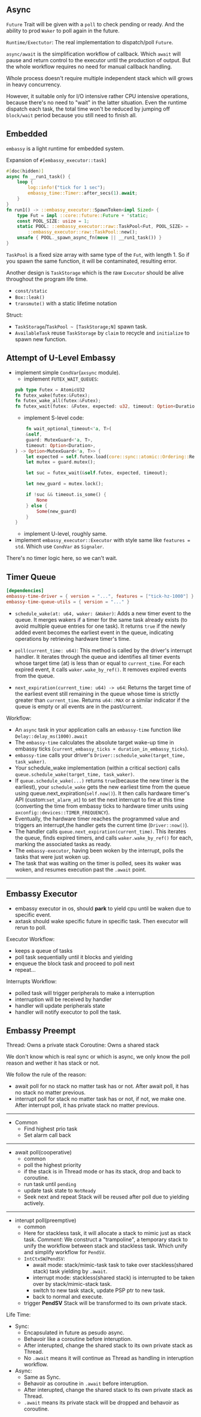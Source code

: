 ## Async

`Future` Trait will be given with a `poll` to check pending or ready. And the ability to prod `Waker` to poll again in the future.

`Runtime/Exectutor`: The real implementation to dispatch/poll `Future`.

`async/await` is the simplification workflow of callback. Which `await` will pause and return control to the executor until the production of output. But the whole workflow requires no need for manual callback handling.

Whole process doesn't require multiple independent stack which will grows in heavy concurrency.

However, it suitable only for I/O intensive rather CPU intensive operations, because there's no need to "wait" in the latter situation. Even the runtime dispatch each task, the total time won't be reduced by jumping off `block/wait` period because you still need to finish all.

## Embedded

`embassy` is a light runtime for embedded system.

Expansion of `#[embassy_executor::task]`
```rust
#[doc(hidden)]
async fn __run1_task() {
    loop {
        log::info!("tick for 1 sec");
        embassy_time::Timer::after_secs(1).await;
    }
}
fn run1() -> ::embassy_executor::SpawnToken<impl Sized> {
    type Fut = impl ::core::future::Future + 'static;
    const POOL_SIZE: usize = 1;
    static POOL: ::embassy_executor::raw::TaskPool<Fut, POOL_SIZE> =
        ::embassy_executor::raw::TaskPool::new();
    unsafe { POOL._spawn_async_fn(move || __run1_task()) }
}
```

`TaskPool` is a fixed size array with same type of the `Fut`, with length 1. So if you spawn the same function, it will be contaminated, resulting error.

Another design is `TaskStorage` which is the raw `Executor` should be alive throughout the program life time.

- `const/static`
- `Box::leak()`
- `transmute()` with a static lifetime notation

Struct:
- `TaskStorage`/`TaskPool ~ [TaskStorage;N]` spawn task.
- `AvailableTask` reuse `TaskStorage` by `claim` to recycle and `initialize` to spawn new function.

## Attempt of U-Level Embassy

- implement simple `CondVar`(`axsync` module).
    - implement `FUTEX_WAIT_QUEUES`:
    ```rust
    pub type Futex = AtomicU32
    fn futex_wake(futex:&Futex);
    fn futex_wake_all(futex:&Futex);
    fn futex_wait(futex: &Futex, expected: u32, timeout: Option<Duration>) -> bool;
    ```
    - implement S-level code:
    ```rust
        fn wait_optional_timeout<'a, T>(
        &self,
        guard: MutexGuard<'a, T>,
        timeout: Option<Duration>,
    ) -> Option<MutexGuard<'a, T>> {
        let expected = self.futex.load(core::sync::atomic::Ordering::Relaxed);
        let mutex = guard.mutex();

        let suc = futex_wait(&self.futex, expected, timeout);

        let new_guard = mutex.lock();

        if !suc && timeout.is_some() {
            None
        } else {
            Some(new_guard)
        }
    }
    ```
    - implement U-level, roughly same.
- implement `embassy_executor::Executor` with style same like `features = std`. Which use `CondVar` as `Signaler`.

There's no timer logic here, so we can't wait.

## Timer Queue

```toml
[dependencies]
embassy-time-driver = { version = "...", features = ["tick-hz-1000"] } # Driver fixes embassy TICK_HZ
embassy-time-queue-utils = { version = "..." }
```

- `schedule_wake(at: u64, waker: &Waker)`: Adds a new timer event to the queue. It merges wakers if a timer for the same task already exists (to avoid multiple queue entries for one task). It returns `true` if the newly added event becomes the earliest event in the queue, indicating operations by retrieving hardware timer's time.
- `poll(current_time: u64)`: This method is called by the driver's interrupt handler. It iterates through the queue and identifies all timer events whose target time (at) is less than or equal to `current_time`. For each expired event, it calls `waker.wake_by_ref()`. It removes expired events from the queue.

- `next_expiration(current_time: u64) -> u64`: Returns the target time of the earliest event still remaining in the queue whose time is strictly greater than `current_time`. Returns `u64::MAX` or a similar indicator if the queue is empty or all events are in the past/current.

Workflow:
- An `async` task in your application calls an `embassy-time` function like `Delay::delay_ms(1000).await`
- The `embassy-time` calculates the absolute target wake-up time in embassy ticks (`current_embassy_ticks + duration_in_embassy_ticks`).
- `embassy-time` calls your driver's `Driver::schedule_wake(target_time, task_waker)`.
- Your schedule_wake implementation (within a critical section) calls `queue.schedule_wake(target_time, task_waker)`.
- If `queue.schedule_wake(...)` returns `true`(because the new timer is the earliest), your `schedule_wake` gets the new earliest time from the queue using queue.next_expiration(`self.now()`). It then calls hardware timer's API (custom:`set_alarm_at`) to set the next interrupt to fire at this time (converting the time from embassy ticks to hardware timer units using `axconfig::devices::TIMER_FREQUENCY`).
- Eventually, the hardware timer reaches the programmed value and triggers an interrupt,the handler gets the current time (`Driver::now()`).
- The handler calls `queue.next_expiration(current_time)`. This iterates the queue, finds expired timers, and calls `waker.wake_by_ref()` for each, marking the associated tasks as ready.
- The `embassy-executor`, having been woken by the interrupt, polls the tasks that were just woken up.
- The task that was waiting on the timer is polled, sees its waker was woken, and resumes execution past the `.await` point.

---

## Embassy Executor

- embassy executor in os, should **park** to yield cpu until be waken due to specific event.
- axtask should wake specific future in specific task. Then executor will rerun to poll.

Executor Workflow:
- keeps a queue of tasks
- poll task sequentially until it blocks and yielding
- enqueue the block task and proceed to poll next
- repeat...

Interrupts Workflow:
- polled task will trigger peripherals to make a interruption
- interruption will be received by handler
- handler will update peripherals state
- handler will notify executor to poll the task.


## Embassy Preempt

Thread: Owns a private stack
Coroutine: Owns a shared stack

We don't know which is real sync or which is async, we only know the poll reason and wether it has stack or not.

We follow the rule of the reason:
- await poll for no stack no matter task has or not. After await poll, it has no stack no matter previous.
- interrupt poll for stack no matter task has or not, if not, we make one. After interrupt poll, it has private stack no matter previous.

---

- Common
  - Find highest prio task
  - Set alarm call back
---
- await poll(cooperative)
  - common
  - poll the highest priority
  - if the stack is in Thread mode or has its stack, drop and back to coroutine.
  - run task until `pending`
  - update task state to `NotReady`
  - Seek next and repeat
Stack will be reused after poll due to yielding actively.
---
- interupt poll(preemptive)
  - common
  - Here for stackless task, it will allocate a stack to mimic just as stack task.
*Comment*: We construct a "trampoline", a temporary stack to unify the workflow between stack and stackless task. Which unify and simplify workflow for `PendSV`.
  - `IntCtxSW`/`PendSV`:
    - await mode: stack/mimic-task task to take over stackless(shared stack) task yielding by `.await`.
    - interrupt mode: stackless(shared stack) is interrupted to be taken over by stack/mimic-stack task.
    - switch to new task stack, update PSP ptr to new task.
    - back to normal and execute.
  - trigger **PendSV**
Stack will be transformed to its own private stack.
  
Life Time:
- Sync:
  - Encapsulated in future as pesudo async.
  - Behavoir like a coroutine before interuption.
  - After interupted, change the shared stack to its own private stack as Thread.
  - No `.await` means it will continue as Thread as handling in interuption workflow.
- Async:
  - Same as Sync.
  - Behavoir as coroutine in `.await` before interuption.
  - After interupted, change the shared stack to its own private stack as Thread.
  - `.await` means its private stack will be dropped and behavoir as coroutine.